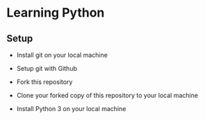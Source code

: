 # Learning Python

## Setup

- Install git on your local machine
- Setup git with Github
- Fork this repository
- Clone your forked copy of this repository to your local machine

- Install Python 3 on your local machine
